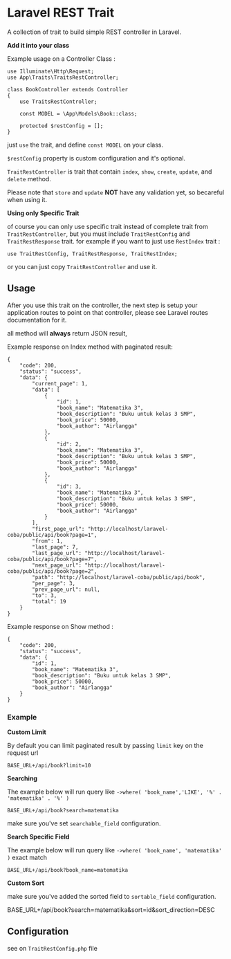 # Laravel REST Trait
A collection of trait to build simple REST controller in Laravel.
    
**Add it into your class**
    
Example usage on a Controller Class :

    use Illuminate\Http\Request;
    use App\Traits\TraitsRestController;

    class BookController extends Controller
    {
        use TraitsRestController;

        const MODEL = \App\Models\Book::class;
        
        protected $restConfig = [];
    }

just `use` the trait, and define `const MODEL` on your class.

`$restConfig` property is custom configuration and it's optional.

`TraitRestController` is trait that contain `index`, `show`, `create`, `update`, and `delete` method. 

Please note that `store` and `update` **NOT** have any validation yet, so becareful when using it.


**Using only Specific Trait**

of course you can only use specific trait instead of complete trait from `TraitRestController`, but you must include `TraitRestConfig` and `TraitRestResponse` trait.
for example if you want to just use `RestIndex` trait :

    use TraitRestConfig, TraitRestResponse, TraitRestIndex;
    
or you can just copy `TraitRestController` and use it.
    

## Usage
After you use this trait on the controller, the next step is setup your application routes to point on that controller, please see Laravel routes documentation for it.

all method will **always** return JSON result, 

Example response on Index method with paginated result:


    {
        "code": 200,
        "status": "success",
        "data": {
            "current_page": 1,
            "data": [
                {
                    "id": 1,
                    "book_name": "Matematika 3",
                    "book_description": "Buku untuk kelas 3 SMP",
                    "book_price": 50000,
                    "book_author": "Airlangga"
                },
                {
                    "id": 2,
                    "book_name": "Matematika 3",
                    "book_description": "Buku untuk kelas 3 SMP",
                    "book_price": 50000,
                    "book_author": "Airlangga"
                },
                {
                    "id": 3,
                    "book_name": "Matematika 3",
                    "book_description": "Buku untuk kelas 3 SMP",
                    "book_price": 50000,
                    "book_author": "Airlangga"
                }
            ],
            "first_page_url": "http://localhost/laravel-coba/public/api/book?page=1",
            "from": 1,
            "last_page": 7,
            "last_page_url": "http://localhost/laravel-coba/public/api/book?page=7",
            "next_page_url": "http://localhost/laravel-coba/public/api/book?page=2",
            "path": "http://localhost/laravel-coba/public/api/book",
            "per_page": 3,
            "prev_page_url": null,
            "to": 3,
            "total": 19
        }
    }
        
Example response on Show method :

    
    {
        "code": 200,
        "status": "success",
        "data": {
            "id": 1,
            "book_name": "Matematika 3",
            "book_description": "Buku untuk kelas 3 SMP",
            "book_price": 50000,
            "book_author": "Airlangga"
        }
    } 

### Example
**Custom Limit**

By default you can limit paginated result by passing `limit` key on the request url
    
    BASE_URL+/api/book?limit=10


**Searching**
    
The example below will run query like `->where( 'book_name','LIKE', '%' . 'matematika' . '%' )`

    BASE_URL+/api/book?search=matematika

make sure you've set `searchable_field` configuration.

    
**Search Specific Field**

The example below will run query like `->where( 'book_name', 'matematika' )` exact match

    BASE_URL+/api/book?book_name=matematika
    
    
**Custom Sort**

make sure you've added the sorted field to `sortable_field` configuration.    

   BASE_URL+/api/book?search=matematika&sort=id&sort_direction=DESC
    
    
## Configuration
see on `TraitRestConfig.php` file



